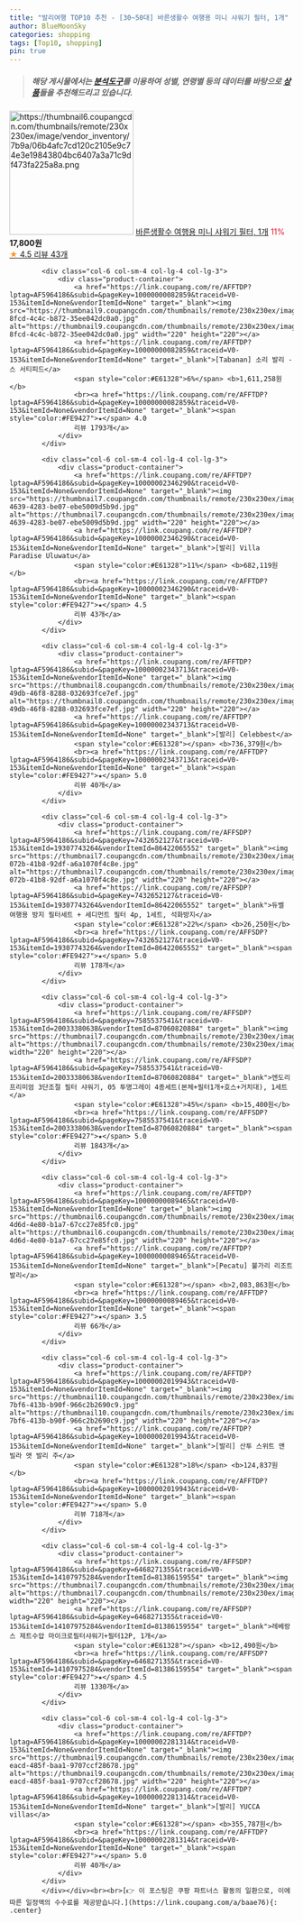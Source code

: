 ```yaml
---
title: "발리여행 TOP10 추천 - [30~50대] 바른생활수 여행용 미니 샤워기 필터, 1개"
author: BlueMoonSky
categories: shopping
tags: [Top10, shopping]
pin: true
---
```


> ##### 해당 게시물에서는 [**분석도구**](https://itemscout.io/)를 이용하여 **성별**, **연령별** 등의 데이터를 바탕으로 [**상품**](https://link.coupang.com/a/baae76)들을 추천해드리고 있습니다.
<div class="container"><div class="row">
            <div class="col-6 col-sm-4 col-lg-4 col-lg-3">
                <div class="product-container">
                    <a href="https://link.coupang.com/re/AFFSDP?lptag=AF5964186&subid=&pageKey=7490428479&traceid=V0-153&itemId=19585601374&vendorItemId=86693050252" target="_blank"><img src="https://thumbnail6.coupangcdn.com/thumbnails/remote/230x230ex/image/vendor_inventory/7b9a/06b4afc7cd120c2105e9c74e3e19843804bc6407a3a71c9df473fa225a8a.png" alt="https://thumbnail6.coupangcdn.com/thumbnails/remote/230x230ex/image/vendor_inventory/7b9a/06b4afc7cd120c2105e9c74e3e19843804bc6407a3a71c9df473fa225a8a.png" width="220" height="220"></a>
                    <a href="https://link.coupang.com/re/AFFSDP?lptag=AF5964186&subid=&pageKey=7490428479&traceid=V0-153&itemId=19585601374&vendorItemId=86693050252" target="_blank">바른생활수 여행용 미니 샤워기 필터, 1개</a>
                    <span style="color:#E61328">11%</span> <b>17,800원</b>
                    <br><a href="https://link.coupang.com/re/AFFSDP?lptag=AF5964186&subid=&pageKey=7490428479&traceid=V0-153&itemId=19585601374&vendorItemId=86693050252" target="_blank"><span style="color:#FE9427">★</span> 4.5
                    리뷰 43개</a>
                </div>
            </div>
            
            <div class="col-6 col-sm-4 col-lg-4 col-lg-3">
                <div class="product-container">
                    <a href="https://link.coupang.com/re/AFFTDP?lptag=AF5964186&subid=&pageKey=10000000082859&traceid=V0-153&itemId=None&vendorItemId=None" target="_blank"><img src="https://thumbnail9.coupangcdn.com/thumbnails/remote/230x230ex/image/travel_reactor/travelConnect/hotel/C00242129/ab362a1f-8fcd-4c4c-b872-35ee042dc0a0.jpg" alt="https://thumbnail9.coupangcdn.com/thumbnails/remote/230x230ex/image/travel_reactor/travelConnect/hotel/C00242129/ab362a1f-8fcd-4c4c-b872-35ee042dc0a0.jpg" width="220" height="220"></a>
                    <a href="https://link.coupang.com/re/AFFTDP?lptag=AF5964186&subid=&pageKey=10000000082859&traceid=V0-153&itemId=None&vendorItemId=None" target="_blank">[Tabanan] 소리 발리 - 스 서티피드</a>
                    <span style="color:#E61328">6%</span> <b>1,611,258원</b>
                    <br><a href="https://link.coupang.com/re/AFFTDP?lptag=AF5964186&subid=&pageKey=10000000082859&traceid=V0-153&itemId=None&vendorItemId=None" target="_blank"><span style="color:#FE9427">★</span> 4.0
                    리뷰 1793개</a>
                </div>
            </div>
            
            <div class="col-6 col-sm-4 col-lg-4 col-lg-3">
                <div class="product-container">
                    <a href="https://link.coupang.com/re/AFFTDP?lptag=AF5964186&subid=&pageKey=10000002346290&traceid=V0-153&itemId=None&vendorItemId=None" target="_blank"><img src="https://thumbnail7.coupangcdn.com/thumbnails/remote/230x230ex/image/travel_reactor/travelConnect/hotel/C00924717/67531966-4639-4283-be07-ebe5009d5b9d.jpg" alt="https://thumbnail7.coupangcdn.com/thumbnails/remote/230x230ex/image/travel_reactor/travelConnect/hotel/C00924717/67531966-4639-4283-be07-ebe5009d5b9d.jpg" width="220" height="220"></a>
                    <a href="https://link.coupang.com/re/AFFTDP?lptag=AF5964186&subid=&pageKey=10000002346290&traceid=V0-153&itemId=None&vendorItemId=None" target="_blank">[발리] Villa Paradise Uluwatu</a>
                    <span style="color:#E61328">11%</span> <b>682,119원</b>
                    <br><a href="https://link.coupang.com/re/AFFTDP?lptag=AF5964186&subid=&pageKey=10000002346290&traceid=V0-153&itemId=None&vendorItemId=None" target="_blank"><span style="color:#FE9427">★</span> 4.5
                    리뷰 43개</a>
                </div>
            </div>
            
            <div class="col-6 col-sm-4 col-lg-4 col-lg-3">
                <div class="product-container">
                    <a href="https://link.coupang.com/re/AFFTDP?lptag=AF5964186&subid=&pageKey=10000002343713&traceid=V0-153&itemId=None&vendorItemId=None" target="_blank"><img src="https://thumbnail8.coupangcdn.com/thumbnails/remote/230x230ex/image/travel_reactor/travelConnect/hotel/C00924717/f482a088-49db-46f8-8288-032693fce7ef.jpg" alt="https://thumbnail8.coupangcdn.com/thumbnails/remote/230x230ex/image/travel_reactor/travelConnect/hotel/C00924717/f482a088-49db-46f8-8288-032693fce7ef.jpg" width="220" height="220"></a>
                    <a href="https://link.coupang.com/re/AFFTDP?lptag=AF5964186&subid=&pageKey=10000002343713&traceid=V0-153&itemId=None&vendorItemId=None" target="_blank">[발리] Celebbest</a>
                    <span style="color:#E61328"></span> <b>736,379원</b>
                    <br><a href="https://link.coupang.com/re/AFFTDP?lptag=AF5964186&subid=&pageKey=10000002343713&traceid=V0-153&itemId=None&vendorItemId=None" target="_blank"><span style="color:#FE9427">★</span> 5.0
                    리뷰 40개</a>
                </div>
            </div>
            
            <div class="col-6 col-sm-4 col-lg-4 col-lg-3">
                <div class="product-container">
                    <a href="https://link.coupang.com/re/AFFSDP?lptag=AF5964186&subid=&pageKey=7432652127&traceid=V0-153&itemId=19307743264&vendorItemId=86422065552" target="_blank"><img src="https://thumbnail7.coupangcdn.com/thumbnails/remote/230x230ex/image/retail/images/2023/06/29/18/9/dbfec4b3-072b-41b8-92df-a6a1070f4c8e.jpg" alt="https://thumbnail7.coupangcdn.com/thumbnails/remote/230x230ex/image/retail/images/2023/06/29/18/9/dbfec4b3-072b-41b8-92df-a6a1070f4c8e.jpg" width="220" height="220"></a>
                    <a href="https://link.coupang.com/re/AFFSDP?lptag=AF5964186&subid=&pageKey=7432652127&traceid=V0-153&itemId=19307743264&vendorItemId=86422065552" target="_blank">듀벨 여행용 방지 필터세트 + 세디먼트 필터 4p, 1세트, 석화방지</a>
                    <span style="color:#E61328">22%</span> <b>26,250원</b>
                    <br><a href="https://link.coupang.com/re/AFFSDP?lptag=AF5964186&subid=&pageKey=7432652127&traceid=V0-153&itemId=19307743264&vendorItemId=86422065552" target="_blank"><span style="color:#FE9427">★</span> 5.0
                    리뷰 178개</a>
                </div>
            </div>
            
            <div class="col-6 col-sm-4 col-lg-4 col-lg-3">
                <div class="product-container">
                    <a href="https://link.coupang.com/re/AFFSDP?lptag=AF5964186&subid=&pageKey=7585537541&traceid=V0-153&itemId=20033380638&vendorItemId=87060820884" target="_blank"><img src="https://thumbnail7.coupangcdn.com/thumbnails/remote/230x230ex/image/vendor_inventory/1baa/4dcc0559d1992d897c81787a8cacfbe365e0efc5c84fb144520f205a6993.jpg" alt="https://thumbnail7.coupangcdn.com/thumbnails/remote/230x230ex/image/vendor_inventory/1baa/4dcc0559d1992d897c81787a8cacfbe365e0efc5c84fb144520f205a6993.jpg" width="220" height="220"></a>
                    <a href="https://link.coupang.com/re/AFFSDP?lptag=AF5964186&subid=&pageKey=7585537541&traceid=V0-153&itemId=20033380638&vendorItemId=87060820884" target="_blank">엔도리 프리미엄 3단조절 필터 샤워기, 05 투명그레이 4종세트(본체+필터1개+호스+거치대), 1세트</a>
                    <span style="color:#E61328">45%</span> <b>15,400원</b>
                    <br><a href="https://link.coupang.com/re/AFFSDP?lptag=AF5964186&subid=&pageKey=7585537541&traceid=V0-153&itemId=20033380638&vendorItemId=87060820884" target="_blank"><span style="color:#FE9427">★</span> 5.0
                    리뷰 1843개</a>
                </div>
            </div>
            
            <div class="col-6 col-sm-4 col-lg-4 col-lg-3">
                <div class="product-container">
                    <a href="https://link.coupang.com/re/AFFTDP?lptag=AF5964186&subid=&pageKey=10000000089465&traceid=V0-153&itemId=None&vendorItemId=None" target="_blank"><img src="https://thumbnail6.coupangcdn.com/thumbnails/remote/230x230ex/image/travel_reactor/travelConnect/hotel/C00242129/f0992ea2-4d6d-4e80-b1a7-67cc27e85fc0.jpg" alt="https://thumbnail6.coupangcdn.com/thumbnails/remote/230x230ex/image/travel_reactor/travelConnect/hotel/C00242129/f0992ea2-4d6d-4e80-b1a7-67cc27e85fc0.jpg" width="220" height="220"></a>
                    <a href="https://link.coupang.com/re/AFFTDP?lptag=AF5964186&subid=&pageKey=10000000089465&traceid=V0-153&itemId=None&vendorItemId=None" target="_blank">[Pecatu] 불가리 리조트 발리</a>
                    <span style="color:#E61328"></span> <b>2,083,863원</b>
                    <br><a href="https://link.coupang.com/re/AFFTDP?lptag=AF5964186&subid=&pageKey=10000000089465&traceid=V0-153&itemId=None&vendorItemId=None" target="_blank"><span style="color:#FE9427">★</span> 3.5
                    리뷰 66개</a>
                </div>
            </div>
            
            <div class="col-6 col-sm-4 col-lg-4 col-lg-3">
                <div class="product-container">
                    <a href="https://link.coupang.com/re/AFFTDP?lptag=AF5964186&subid=&pageKey=10000002019943&traceid=V0-153&itemId=None&vendorItemId=None" target="_blank"><img src="https://thumbnail10.coupangcdn.com/thumbnails/remote/230x230ex/image/travel_reactor/travelConnect/hotel/C00924717/dd8b165c-7bf6-413b-b90f-966c2b2690c9.jpg" alt="https://thumbnail10.coupangcdn.com/thumbnails/remote/230x230ex/image/travel_reactor/travelConnect/hotel/C00924717/dd8b165c-7bf6-413b-b90f-966c2b2690c9.jpg" width="220" height="220"></a>
                    <a href="https://link.coupang.com/re/AFFTDP?lptag=AF5964186&subid=&pageKey=10000002019943&traceid=V0-153&itemId=None&vendorItemId=None" target="_blank">[발리] 산투 스위트 앤 빌라 앳 발리 주</a>
                    <span style="color:#E61328">18%</span> <b>124,837원</b>
                    <br><a href="https://link.coupang.com/re/AFFTDP?lptag=AF5964186&subid=&pageKey=10000002019943&traceid=V0-153&itemId=None&vendorItemId=None" target="_blank"><span style="color:#FE9427">★</span> 5.0
                    리뷰 718개</a>
                </div>
            </div>
            
            <div class="col-6 col-sm-4 col-lg-4 col-lg-3">
                <div class="product-container">
                    <a href="https://link.coupang.com/re/AFFSDP?lptag=AF5964186&subid=&pageKey=6468271355&traceid=V0-153&itemId=14107975284&vendorItemId=81386159554" target="_blank"><img src="https://thumbnail7.coupangcdn.com/thumbnails/remote/230x230ex/image/vendor_inventory/39d4/35e0129fe3f9bf7d1ad536332c32a97117748031baf4d5db5b4310a55836.jpg" alt="https://thumbnail7.coupangcdn.com/thumbnails/remote/230x230ex/image/vendor_inventory/39d4/35e0129fe3f9bf7d1ad536332c32a97117748031baf4d5db5b4310a55836.jpg" width="220" height="220"></a>
                    <a href="https://link.coupang.com/re/AFFSDP?lptag=AF5964186&subid=&pageKey=6468271355&traceid=V0-153&itemId=14107975284&vendorItemId=81386159554" target="_blank">레베랑스 제트수압 마이크로필터샤워기+필터12P, 1개</a>
                    <span style="color:#E61328"></span> <b>12,490원</b>
                    <br><a href="https://link.coupang.com/re/AFFSDP?lptag=AF5964186&subid=&pageKey=6468271355&traceid=V0-153&itemId=14107975284&vendorItemId=81386159554" target="_blank"><span style="color:#FE9427">★</span> 4.5
                    리뷰 1330개</a>
                </div>
            </div>
            
            <div class="col-6 col-sm-4 col-lg-4 col-lg-3">
                <div class="product-container">
                    <a href="https://link.coupang.com/re/AFFTDP?lptag=AF5964186&subid=&pageKey=10000002281314&traceid=V0-153&itemId=None&vendorItemId=None" target="_blank"><img src="https://thumbnail9.coupangcdn.com/thumbnails/remote/230x230ex/image/travel_reactor/travelConnect/hotel/C00924717/1c440d91-eacd-485f-baa1-9707ccf28678.jpg" alt="https://thumbnail9.coupangcdn.com/thumbnails/remote/230x230ex/image/travel_reactor/travelConnect/hotel/C00924717/1c440d91-eacd-485f-baa1-9707ccf28678.jpg" width="220" height="220"></a>
                    <a href="https://link.coupang.com/re/AFFTDP?lptag=AF5964186&subid=&pageKey=10000002281314&traceid=V0-153&itemId=None&vendorItemId=None" target="_blank">[발리] YUCCA villas</a>
                    <span style="color:#E61328"></span> <b>355,787원</b>
                    <br><a href="https://link.coupang.com/re/AFFTDP?lptag=AF5964186&subid=&pageKey=10000002281314&traceid=V0-153&itemId=None&vendorItemId=None" target="_blank"><span style="color:#FE9427">★</span> 5.0
                    리뷰 40개</a>
                </div>
            </div>
            </div></div><br><br>[👉 이 포스팅은 쿠팡 파트너스 활동의 일환으로, 이에 따른 일정액의 수수료를 제공받습니다.](https://link.coupang.com/a/baae76){: .center}